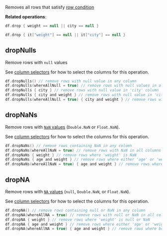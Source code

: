 [//]: # (title: drop / dropNulls / dropNaNs / dropNA)

<!---IMPORT org.jetbrains.kotlinx.dataframe.samples.api.Access-->

Removes all rows that satisfy [row condition](DataRow.md#row-conditions)

**Related operations**: [](filterRows.md)

<!---FUN dropWhere-->
<tabs>
<tab title="Properties">

```kotlin
df.drop { weight == null || city == null }
```

</tab>
<tab title="Strings">

```kotlin
df.drop { it["weight"] == null || it["city"] == null }
```

</tab></tabs>
<inline-frame src="resources/org.jetbrains.kotlinx.dataframe.samples.api.Access.dropWhere.html" width="100%"/>
<!---END-->

## dropNulls

Remove rows with `null` values

See [column selectors](ColumnSelectors.md) for how to select the columns for this operation.

<!---FUN dropNulls-->

```kotlin
df.dropNulls() // remove rows with null value in any column
df.dropNulls(whereAllNull = true) // remove rows with null values in all columns
df.dropNulls { city } // remove rows with null value in 'city' column
df.dropNulls { city and weight } // remove rows with null value in 'city' OR 'weight' columns
df.dropNulls(whereAllNull = true) { city and weight } // remove rows with null value in 'city' AND 'weight' columns
```

<inline-frame src="resources/org.jetbrains.kotlinx.dataframe.samples.api.Access.dropNulls.html" width="100%"/>
<!---END-->

## dropNaNs

Remove rows with [`NaN` values](nanAndNa.md#nan) (`Double.NaN` or `Float.NaN`).

See [column selectors](ColumnSelectors.md) for how to select the columns for this operation.

<!---FUN dropNaNs-->

```kotlin
df.dropNaNs() // remove rows containing NaN in any column
df.dropNaNs(whereAllNaN = true) // remove rows with NaN in all columns
df.dropNaNs { weight } // remove rows where 'weight' is NaN
df.dropNaNs { age and weight } // remove rows where either 'age' or 'weight' is NaN
df.dropNaNs(whereAllNaN = true) { age and weight } // remove rows where both 'age' and 'weight' are NaN
```

<inline-frame src="resources/org.jetbrains.kotlinx.dataframe.samples.api.Access.dropNaNs.html" width="100%"/>
<!---END-->

## dropNA

Remove rows with [`NA` values](nanAndNa.md#na) (`null`, `Double.NaN`, or `Float.NaN`).

See [column selectors](ColumnSelectors.md) for how to select the columns for this operation.

<!---FUN dropNA-->

```kotlin
df.dropNA() // remove rows containing null or NaN in any column
df.dropNA(whereAllNA = true) // remove rows with null or NaN in all columns
df.dropNA { weight } // remove rows where 'weight' is null or NaN
df.dropNA { age and weight } // remove rows where either 'age' or 'weight' is null or NaN
df.dropNA(whereAllNA = true) { age and weight } // remove rows where both 'age' and 'weight' are null or NaN
```

<inline-frame src="resources/org.jetbrains.kotlinx.dataframe.samples.api.Access.dropNA.html" width="100%"/>
<!---END-->
